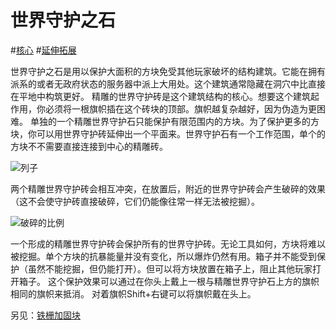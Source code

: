 # 世界守护之石

#[核心](block:betterwithaddons:world_scale_active@0)
#[延伸拓展](block:betterwithaddons:world_scale@0)

世界守护之石是用以保护大面积的方块免受其他玩家破坏的结构建筑。它能在拥有派系的或者无政府状态的服务器中派上大用处。这个建筑通常隐藏在洞穴中比直接在平地中构筑更好。
精雕的世界守护砖是这个建筑结构的核心。想要这个建筑起作用，你必须将一根旗帜插在这个砖块的顶部。旗帜越复杂越好，因为伪造为更困难。
单独的一个精雕世界守护石只能保护有限范围内的方块。为了保护更多的方块，你可以用世界守护砖延伸出一个平面来。世界守护石有一个工作范围，单个的方块不不需要直接连接到中心的精雕砖。

![列子](betterwithaddons:docs/imgs/worldscale.png)

两个精雕世界守护砖会相互冲突，在放置后，附近的世界守护砖会产生破碎的效果（这不会使守护砖直接破碎，它们仍能像往常一样无法被挖掘）。

![破碎的比例](block:betterwithaddons:world_scale@1)

一个形成的精雕世界守护砖会保护所有的世界守护砖。无论工具如何，方块将难以被挖掘。单个方块的抗暴能量并没有变化，所以爆炸仍然有用。箱子并不能受到保护（虽然不能挖掘，但仍能打开）。但可以将方块放置在箱子上，阻止其他玩家打开箱子。
这个保护效果可以通过在你头上戴上一根与精雕世界守护石上方的旗帜相同的旗帜来抵消。
对着旗帜Shift+右键可以将旗帜戴在头上。

另见：[铁栅加固块](lattice.md)